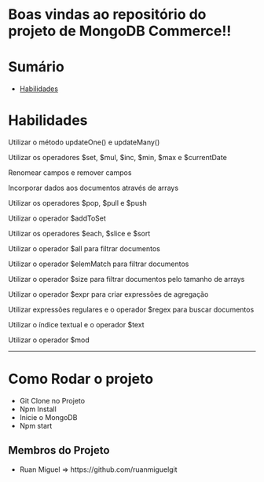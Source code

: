 

# Boas vindas ao repositório do projeto de MongoDB Commerce!!


# Sumário

- [Habilidades](#habilidades)
 

# Habilidades

Utilizar o método updateOne() e updateMany()

Utilizar os operadores $set, $mul, $inc, $min, $max e $currentDate

Renomear campos e remover campos

Incorporar dados aos documentos através de arrays

Utilizar os operadores $pop, $pull e $push

Utilizar o operador $addToSet

Utilizar os operadores $each, $slice e $sort

Utilizar o operador $all para filtrar documentos

Utilizar o operador $elemMatch para filtrar documentos

Utilizar o operador $size para filtrar documentos pelo tamanho de arrays

Utilizar o operador $expr para criar expressões de agregação

Utilizar expressões regulares e o operador $regex para buscar documentos

Utilizar o índice textual e o operador $text

Utilizar o operador $mod


---
<h1> Como Rodar o projeto</h1>
<ul>
  <li> Git Clone no Projeto</li>
  <li> Npm Install</li>
  <li> Inicie o MongoDB</li>
  <li> Npm start</li>
 </ul>

<h2>Membros do Projeto</h2>
<ul>
  <li>Ruan Miguel => https://github.com/ruanmiguelgit</li>
</ul>



  
